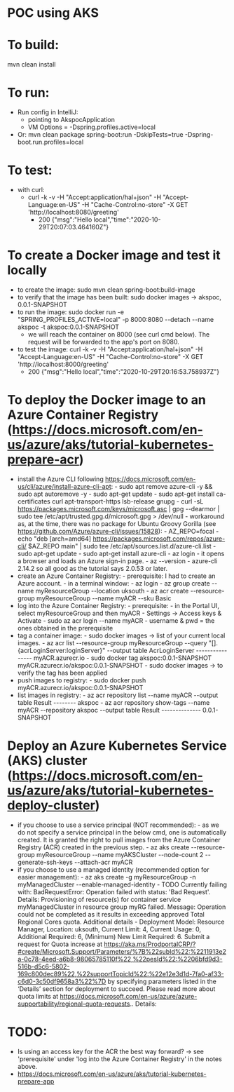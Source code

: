# POC using AKS


# To build:
mvn clean install


# To run:
- Run config in IntelliJ:
    - pointing to AkspocApplication
    - VM Options = -Dspring.profiles.active=local
- Or: mvn clean package spring-boot:run -DskipTests=true -Dspring-boot.run.profiles=local


# To test:
- with curl:
    - curl -k -v -H "Accept:application/hal+json" -H "Accept-Language:en-US" -H "Cache-Control:no-store" -X GET 'http://localhost:8080/greeting' 
        - 200 {"msg":"Hello local","time":"2020-10-29T20:07:03.464160Z"}


# To create a Docker image and test it locally
- to create the image: sudo mvn clean spring-boot:build-image
- to verify that the image has been built: sudo docker images -> akspoc, 0.0.1-SNAPSHOT
- to run the image: sudo docker run -e "SPRING_PROFILES_ACTIVE=local" -p 8000:8080 --detach --name akspoc -t akspoc:0.0.1-SNAPSHOT
    - we will reach the container on 8000 (see curl cmd below). The request will be forwarded to the app's port on 8080.
- to test the image: curl -k -v -H "Accept:application/hal+json" -H "Accept-Language:en-US" -H "Cache-Control:no-store" -X GET 'http://localhost:8000/greeting'
    - 200 {"msg":"Hello local","time":"2020-10-29T20:16:53.758937Z"}
    
    
# To deploy the Docker image to an Azure Container Registry (https://docs.microsoft.com/en-us/azure/aks/tutorial-kubernetes-prepare-acr)
- install the Azure CLI following https://docs.microsoft.com/en-us/cli/azure/install-azure-cli-apt:
        - sudo apt remove azure-cli -y && sudo apt autoremove -y
        - sudo apt-get update
        - sudo apt-get install ca-certificates curl apt-transport-https lsb-release gnupg
        - curl -sL https://packages.microsoft.com/keys/microsoft.asc |
              gpg --dearmor |
              sudo tee /etc/apt/trusted.gpg.d/microsoft.gpg > /dev/null
        - workaround as, at the time, there was no package for Ubuntu Groovy Gorilla (see https://github.com/Azure/azure-cli/issues/15828):
                - AZ_REPO=focal
                - echo "deb [arch=amd64] https://packages.microsoft.com/repos/azure-cli/ $AZ_REPO main" | sudo tee /etc/apt/sources.list.d/azure-cli.list
                - sudo apt-get update
                - sudo apt-get install azure-cli
                - az login
                    - it opens a browser and loads an Azure sign-in page.
        - az --version
                - azure-cli 2.14.2 so all good as the tutorial says 2.0.53 or later.
- create an Azure Container Registry:
        - prerequisite: I had to create an Azure account.
        - in a terminal window:
                - az login
                - az group create --name myResourceGroup --location uksouth
                - az acr create --resource-group myResourceGroup --name myACR --sku Basic
- log into the Azure Container Registry:
        - prerequisite:
            - in the Portal UI, select myResourceGroup and then myACR
            - Settings -> Access keys & Activate
        - sudo az acr login --name myACR
            - username & pwd = the ones obtained in the prerequisite
- tag a container image:
        - sudo docker images -> list of your current local images.
        - az acr list --resource-group myResourceGroup --query "[].{acrLoginServer:loginServer}" --output table
                AcrLoginServer
                ----------------
                myACR.azurecr.io
        - sudo docker tag akspoc:0.0.1-SNAPSHOT myACR.azurecr.io/akspoc:0.0.1-SNAPSHOT
        - sudo docker images -> to verify the tag has been applied
- push images to registry:
        - sudo docker push myACR.azurecr.io/akspoc:0.0.1-SNAPSHOT
- list images in registry:
        - az acr repository list --name myACR --output table
                Result
                --------
                akspoc
        - az acr repository show-tags --name myACR --repository akspoc --output table
                Result
                --------------
                0.0.1-SNAPSHOT


# Deploy an Azure Kubernetes Service (AKS) cluster (https://docs.microsoft.com/en-us/azure/aks/tutorial-kubernetes-deploy-cluster)
- if you choose to use a service principal (NOT recommended):
        - as we do not specify a service principal in the below cmd, one is automatically created. It is granted the right to pull images from the Azure Container Registry (ACR) created in the previous step.
        - az aks create --resource-group myResourceGroup --name myAKSCluster --node-count 2 --generate-ssh-keys --attach-acr myACR
- if you choose to use a managed identity (recommended option for easier management):
        - az aks create -g myResourceGroup -n myManagedCluster --enable-managed-identity
        - TODO Currently failing with:
        BadRequestError: Operation failed with status: 'Bad Request'. Details: Provisioning of resource(s) for container service myManagedCluster in resource group myRG failed. 
        Message: Operation could not be completed as it results in exceeding approved Total Regional Cores quota. Additional details - Deployment Model: Resource Manager, 
        Location: uksouth, Current Limit: 4, Current Usage: 0, Additional Required: 6, (Minimum) New Limit Required: 6. Submit a request for Quota increase at 
        https://aka.ms/ProdportalCRP/?#create/Microsoft.Support/Parameters/%7B%22subId%22:%2211913e2a-0c78-4eed-a6b8-98065785110f%22,%22pesId%22:%2206bfd9d3-516b-d5c6-5802-169c800dec89%22,%22supportTopicId%22:%22e12e3d1d-7fa0-af33-c6d0-3c50df9658a3%22%7D 
        by specifying parameters listed in the ‘Details’ section for deployment to succeed. 
        Please read more about quota limits at https://docs.microsoft.com/en-us/azure/azure-supportability/regional-quota-requests.. Details: 
        

# TODO:
- Is using an access key for the ACR the best way forward? -> see 'prerequisite' under 'log into the Azure Container Registry' in the notes above.
- https://docs.microsoft.com/en-us/azure/aks/tutorial-kubernetes-prepare-app
